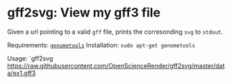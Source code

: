 gff2svg: View my gff3 file
=============================

Given a url pointing to a valid `gff` file, prints the corresonding `svg` to `stdout`. 

Requirements: [`genometools`](http://genometools.org/)
Installation: `sudo apt-get genometools`

Usage: `gff2svg https://raw.githubusercontent.com/OpenScienceRender/gff2svg/master/data/ex1.gff3





